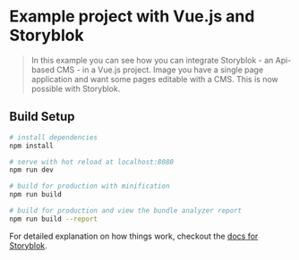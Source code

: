 # Example project with Vue.js and Storyblok

> In this example you can see how you can integrate Storyblok - an Api-based CMS - in a Vue.js project.
> Image you have a single page application and want some pages editable with a CMS. This is now possible with Storyblok.

## Build Setup

``` bash
# install dependencies
npm install

# serve with hot reload at localhost:8080
npm run dev

# build for production with minification
npm run build

# build for production and view the bundle analyzer report
npm run build --report
```

For detailed explanation on how things work, checkout the [docs for Storyblok](https://www.storyblok.com/docs/Prologue/Introduction).
